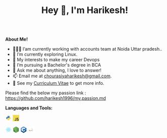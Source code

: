 
<div align="center">
<h1 title="hehehe"> Hey 👋, I'm Harikesh!</h1>
</div>



<br />
<br />

**About Me!**

- 👨🏽‍💻 I’am currently working with accounts team at Noida Uttar pradesh..
- 🌱 I’m currently exploring Linux. 
- 🤔 My interests to make my career Devops
- 💼 I’m pursuing a Bachelor's degree in BCA
- 💬 Ask me about anything, I love to answer!
- 📫 Email me at [chourasiyaharikesh@gmail.com](mailto:zamran.butt.1@gmail.com).
- 📝 See my [Curriculum Vitae](https://drive.google.com/drive/u/0/folders/17yakpB2Ej-hd-NaeVTcqW1dzeeWZpxbY) to get more info.

Please find the below my passion link : https://github.com/harikesh1996/my.passion.md


**Languages and Tools:**  


<code><img height="20" src="https://raw.githubusercontent.com/github/explore/80688e429a7d4ef2fca1e82350fe8e3517d3494d/topics/python/python.png"></code>
<code><img height="20" src="https://raw.githubusercontent.com/github/explore/80688e429a7d4ef2fca1e82350fe8e3517d3494d/topics/javascript/javascript.png"></code>

<code><img height="20" src="https://raw.githubusercontent.com/github/explore/80688e429a7d4ef2fca1e82350fe8e3517d3494d/topics/react/react.png"></code>
<code><img height="20" src="https://raw.githubusercontent.com/github/explore/80688e429a7d4ef2fca1e82350fe8e3517d3494d/topics/nodejs/nodejs.png"></code>
<code><img height="20" src="https://raw.githubusercontent.com/github/explore/80688e429a7d4ef2fca1e82350fe8e3517d3494d/topics/cpp/cpp.png"></code>
<code><img height="20" src="https://raw.githubusercontent.com/github/explore/80688e429a7d4ef2fca1e82350fe8e3517d3494d/topics/mysql/mysql.png"></code>

